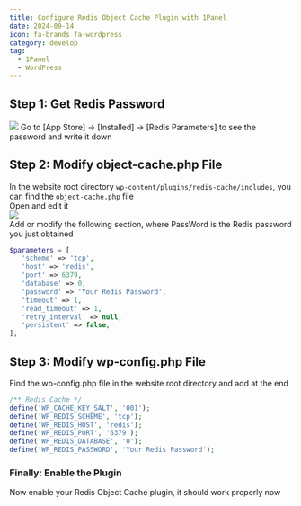 ```yaml
---
title: Configure Redis Object Cache Plugin with 1Panel
date: 2024-09-14
icon: fa-brands fa-wordpress
category: develop
tag:
  - 1Panel
  - WordPress
---
```


## Step 1: Get Redis Password
![](https://s3.pysio.online/cdn-cgi/image/f=avif,onerror=redirect,slow-connection-quality=50/https://s3.pysio.online/pysioimages/20241005215409.png)
Go to [App Store] -> [Installed] -> [Redis Parameters] to see the password and write it down

## Step 2: Modify object-cache.php File
In the website root directory ```wp-content/plugins/redis-cache/includes```, you can find the ```object-cache.php``` file  
Open and edit it  
![](https://s3.pysio.online/cdn-cgi/image/f=avif,onerror=redirect,slow-connection-quality=50/https://s3.pysio.online/pysioimages/20241005215426.png)  
Add or modify the following section, where PassWord is the Redis password you just obtained
```php
$parameters = [
   'scheme' => 'tcp',
   'host' => 'redis',
   'port' => 6379,
   'database' => 0,
   'password' => 'Your Redis Password',
   'timeout' => 1,
   'read_timeout' => 1,
   'retry_interval' => null,
   'persistent' => false,
];
```

## Step 3: Modify wp-config.php File
Find the wp-config.php file in the website root directory and add at the end

```php
/** Redis Cache */
define('WP_CACHE_KEY_SALT', '001');
define('WP_REDIS_SCHEME', 'tcp');
define('WP_REDIS_HOST', 'redis');
define('WP_REDIS_PORT', '6379');
define('WP_REDIS_DATABASE', '0');
define('WP_REDIS_PASSWORD', 'Your Redis Password');
```
### Finally: Enable the Plugin
Now enable your Redis Object Cache plugin, it should work properly now 